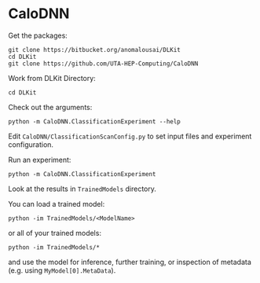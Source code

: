 # CaloDNN

Get the packages:

    git clone https://bitbucket.org/anomalousai/DLKit
    cd DLKit
    git clone https://github.com/UTA-HEP-Computing/CaloDNN

Work from DLKit Directory:

    cd DLKit

Check out the arguments:

    python -m CaloDNN.ClassificationExperiment --help

Edit `CaloDNN/ClassificationScanConfig.py` to set input files and experiment configuration.

Run an experiment:

    python -m CaloDNN.ClassificationExperiment

Look at the results in `TrainedModels` directory.

You can load a trained model:

    python -im TrainedModels/<ModelName>
       
or all of your trained models:

    python -im TrainedModels/*

and use the model for inference, further training, or inspection of metadata (e.g. using `MyModel[0].MetaData`).

